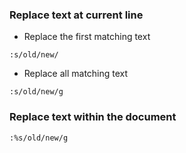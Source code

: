 ### Replace text at current line
* Replace the first matching text
```vim
:s/old/new/
```

* Replace all matching text
```vim
:s/old/new/g
```

### Replace text within the document
```vim
:%s/old/new/g
```
